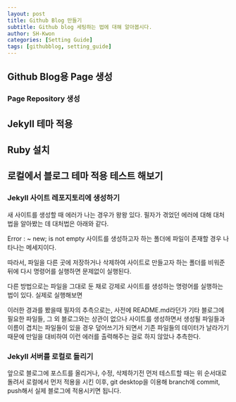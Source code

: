 ```yaml
---
layout: post
title: Github Blog 만들기
subtitle: Github blog 세팅하는 법에 대해 알아봅시다.
author: SH-Kwon
categories: [Setting Guide]
tags: [githubblog, setting_guide]
---
```

## Github Blog용 Page 생성

### Page Repository 생성

## Jekyll 테마 적용

## Ruby 설치


## 로컬에서 블로그 테마 적용 테스트 해보기

### Jekyll 사이트 레포지토리에 생성하기


새 사이트를 생성할 때 에러가 나는 경우가 왕왕 있다. 필자가 겪었던 에러에 대해 대처법을 알아봤는 데 대처법은 아래와 같다.

Error : ~ new; is not empty
사이트를 생성하고자 하는 폴더에 파일이 존재할 경우 나타나는 메세지이다. 

따라서, 파일을 다른 곳에 저장하거나 삭제하여 사이트로 만들고자 하는 폴더를 비워준 뒤에 다시 명령어를 실행하면 문제없이 실행된다.

다른 방법으로는 파일을 그대로 둔 채로 강제로 사이트를 생성하는 명령어를 실행하는 법이 있다.
실제로 실행해보면 

이러한 경과를 봤을때 필자의 추측으로는, 사전에 README.md라던가 기타 블로그에 필요한 파일들, 그 외 블로그와는 상관이 없으나 사이트를 생성하면서 생성될 파일들과 이름이 겹치는 파일들이 있을 경우 덮어쓰기가 되면서 기존 파일들의 데이터가 날라가기 때문에 만일을 대비하여 이런 에러를 출력해주는 걸로 하지 않았나 추측한다.


### Jekyll 서버를 로컬로 돌리기

앞으로 블로그에 포스트를 올리거나, 수정, 삭제하기전 먼저 테스트할 때는 위 순서대로 돌려서 로컬에서 먼저 적용을 시킨 이후, git desktop을 이용해 branch에 commit, push해서 실제 블로그에 적용시키면 됩니다.